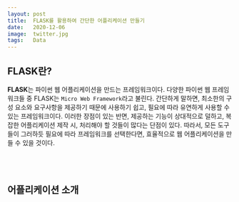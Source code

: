 ```yaml
---
layout: post
title:  FLASK를 활용하여 간단한 어플리케이션 만들기
date:   2020-12-06
image:  twitter.jpg
tags:   Data
---
```

## FLASK란?

**FLASK**는 파이썬 웹 어플리케이션을 만드는 프레임워크이다. 다양한 파이썬 웹 프레임워크들 중 FLASK는 `Micro Web Framework`라고 불린다. 간단하게 말하면, 최소한의 구성 요소와 요구사항을 제공하기 때문에 사용하기 쉽고, 필요에 따라 유연하게 사용할 수 있는 프레임워크이다. 이러한 장점이 있는 반면, 제공하는 기능이 상대적으로 덜하고, 복잡한 어플리케이션 제작 시, 처리해야 할 것들이 많다는 단점이 있다. 따라서, 모든 도구들이 그러하듯 필요에 따라 프레임워크를 선택한다면, 효율적으로 웹 어플리케이션을 만들 수 있을 것이다.<BR/><BR/><BR/><BR/>

## 어플리케이션 소개

